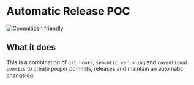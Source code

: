 # Automatic Release POC

[![Commitizen friendly](https://img.shields.io/badge/commitizen-friendly-brightgreen.svg)](http://commitizen.github.io/cz-cli/)

## What it does

This is a combination of `git hooks`, `semantic verioning` and `coventional commits` to create proper commits, releases and maintain an automatic changelog
